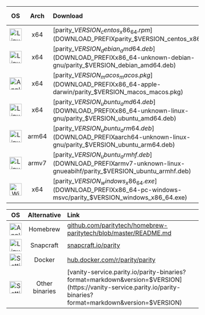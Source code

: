 | OS | Arch | Download | SHA256 Checksum |
|:---:|:---:|:---|:---|
| <img src="https://gist.github.com/5chdn/1fce888fde1d773761f809b607757f76/raw/44c4f0fc63f1ea8e61a9513af5131ef65eaa6c75/linux.png" alt="Linux Icon by Pixel Perfect from https://www.flaticon.com/authors/pixel-perfect" style="width: 32px;"/> | x64 | [parity_$VERSION_centos_x86_64.rpm]($DOWNLOAD_PREFIXparity_$VERSION_centos_x86_64.rpm) | <sup>`sha1`</sup> |
| <img src="https://gist.github.com/5chdn/1fce888fde1d773761f809b607757f76/raw/44c4f0fc63f1ea8e61a9513af5131ef65eaa6c75/linux.png" alt="Linux Icon by Pixel Perfect from https://www.flaticon.com/authors/pixel-perfect" style="width: 32px;"/> | x64 | [parity_$VERSION_debian_amd64.deb]($DOWNLOAD_PREFIXx86_64-unknown-debian-gnu/parity_$VERSION_debian_amd64.deb) | <sup>`sha2`</sup> |
| <img src="https://gist.github.com/5chdn/1fce888fde1d773761f809b607757f76/raw/44c4f0fc63f1ea8e61a9513af5131ef65eaa6c75/apple.png" alt="Apple Icon by Pixel Perfect from https://www.flaticon.com/authors/pixel-perfect" style="width: 32px;"/> | x64 | [parity_$VERSION_macos_macos.pkg]($DOWNLOAD_PREFIXx86_64-apple-darwin/parity_$VERSION_macos_macos.pkg) | <sup>`sha3`</sup> |
| <img src="https://gist.github.com/5chdn/1fce888fde1d773761f809b607757f76/raw/44c4f0fc63f1ea8e61a9513af5131ef65eaa6c75/linux.png" alt="Linux Icon by Pixel Perfect from https://www.flaticon.com/authors/pixel-perfect" style="width: 32px;"/> | x64 | [parity_$VERSION_ubuntu_amd64.deb]($DOWNLOAD_PREFIXx86_64-unknown-linux-gnu/parity_$VERSION_ubuntu_amd64.deb) | <sup>`sha4`</sup> |
| <img src="https://gist.github.com/5chdn/1fce888fde1d773761f809b607757f76/raw/44c4f0fc63f1ea8e61a9513af5131ef65eaa6c75/linux.png" alt="Linux Icon by Pixel Perfect from https://www.flaticon.com/authors/pixel-perfect" style="width: 32px;"/> | arm64 | [parity_$VERSION_ubuntu_arm64.deb]($DOWNLOAD_PREFIXaarch64-unknown-linux-gnu/parity_$VERSION_ubuntu_arm64.deb) | <sup>`sha5`</sup> |
| <img src="https://gist.github.com/5chdn/1fce888fde1d773761f809b607757f76/raw/44c4f0fc63f1ea8e61a9513af5131ef65eaa6c75/linux.png" alt="Linux Icon by Pixel Perfect from https://www.flaticon.com/authors/pixel-perfect" style="width: 32px;"/> | armv7 | [parity_$VERSION_ubuntu_armhf.deb]($DOWNLOAD_PREFIXarmv7-unknown-linux-gnueabihf/parity_$VERSION_ubuntu_armhf.deb) | <sup>`sha6`</sup> |
| <img src="https://gist.github.com/5chdn/1fce888fde1d773761f809b607757f76/raw/44c4f0fc63f1ea8e61a9513af5131ef65eaa6c75/windows.png" alt="Windows Icon by Pixel Perfect from https://www.flaticon.com/authors/pixel-perfect" style="width: 32px;"/> | x64 | [parity_$VERSION_windows_x86_64.exe]($DOWNLOAD_PREFIXx86_64-pc-windows-msvc/parity_$VERSION_windows_x86_64.exe) | <sup>`sha7`</sup> |

| OS | Alternative | Link |
|:---:|:---:|:---|
| <img src="https://gist.github.com/5chdn/1fce888fde1d773761f809b607757f76/raw/44c4f0fc63f1ea8e61a9513af5131ef65eaa6c75/apple.png" alt="Apple Icon by Pixel Perfect from https://www.flaticon.com/authors/pixel-perfect" style="width: 32px;"/> | Homebrew |[github.com/paritytech/homebrew-paritytech/blob/master/README.md](https://github.com/paritytech/homebrew-paritytech/blob/master/README.md) |
| <img src="https://gist.github.com/5chdn/1fce888fde1d773761f809b607757f76/raw/44c4f0fc63f1ea8e61a9513af5131ef65eaa6c75/linux.png" alt="Linux Icon by Pixel Perfect from https://www.flaticon.com/authors/pixel-perfect" style="width: 32px;"/> | Snapcraft | [snapcraft.io/parity](https://snapcraft.io/parity/) |
| <img src="https://gist.github.com/5chdn/1fce888fde1d773761f809b607757f76/raw/44c4f0fc63f1ea8e61a9513af5131ef65eaa6c75/settings.png" alt="Settings Icon by Pixel Perfect from https://www.flaticon.com/authors/pixel-perfect" style="width: 32px;"/> | Docker | [hub.docker.com/r/parity/parity](https://hub.docker.com/r/parity/parity) |
| <img src="https://gist.github.com/5chdn/1fce888fde1d773761f809b607757f76/raw/44c4f0fc63f1ea8e61a9513af5131ef65eaa6c75/settings.png" alt="Settings Icon by Pixel Perfect from https://www.flaticon.com/authors/pixel-perfect" style="width: 32px;"/> | Other binaries | [vanity-service.parity.io/parity-binaries?format=markdown&version=$VERSION](https://vanity-service.parity.io/parity-binaries?format=markdown&version=$VERSION) |
